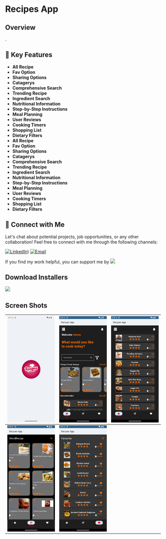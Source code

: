 # Recipes App
## Overview

.

## 🚀 Key Features
- **All Recipe**
- **Fav Option**
- **Sharing Options**
- **Catagerys**
- **Comprehensive Search**
- **Trending Recipe**
- **Ingredient Search**
- **Nutritional Information**
- **Step-by-Step Instructions**
- **Meal Planning**
- **User Reviews**
- **Cooking Timers**
- **Shopping List**
- **Dietary Filters**
- **All Recipe**
- **Fav Option**
- **Sharing Options**
- **Catagerys**
- **Comprehensive Search**
- **Trending Recipe**
- **Ingredient Search**
- **Nutritional Information**
- **Step-by-Step Instructions**
- **Meal Planning**
- **User Reviews**
- **Cooking Timers**
- **Shopping List**
- **Dietary Filters**


## 🤝 Connect with Me
Let's chat about potential projects, job opportunities, or any other collaboration! Feel free to connect with me through the following channels:

[![LinkedIn]([https://img.shields.io/badge/LinkedIn-Connect-blue?style=for-the-badge&logo=linkedin)](https://www.linkedin.com/in/muhammad-zohaib-imtiaz-dev/))
[![Email](https://img.shields.io/badge/Email-Drop%20a%20Message-red?style=for-the-badge&logo=gmail)](mailto:mzkhan9610@gmail.com)

If you find my work helpful, you can support me by
<a href="https://www.buymeacoffee.com/khubaibkhan"><img src="https://img.buymeacoffee.com/button-api/?text=Buy me a coffee&emoji=&slug=khubaibkhan&button_colour=FFDD00&font_colour=000000&font_family=Cookie&outline_colour=000000&coffee_colour=ffffff" /></a>

## Download Installers
[<img src="https://user-images.githubusercontent.com/114044633/223920025-83687de0-e463-4c5d-8122-e06e4bb7d40c.png" width="200">](https://github.com/KhubaibKhan4/Youtube-Clone-KMP/raw/master/screenshots/youtube-clone-kmp.apk)

## Screen Shots

| ![Screenshot 1](https://github.com/ZohaibKhanDev/Recipes_App/blob/master/assesds/2.png) | ![Screenshot 2](https://github.com/ZohaibKhanDev/Recipes_App/blob/master/assesds/3.png) | ![Screenshot 3](https://github.com/ZohaibKhanDev/Recipes_App/blob/master/assesds/4.png) |
| --- | --- | --- |
| ![Screenshot 4](https://github.com/ZohaibKhanDev/Recipes_App/blob/master/assesds/5.png) | ![Screenshot 5](https://github.com/ZohaibKhanDev/Recipes_App/blob/master/assesds/6.png) |

